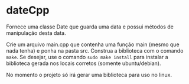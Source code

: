dateCpp
===========

Fornece uma classe Date que guarda uma data e possui métodos de manipulação desta data.

Crie um arquivo main.cpp que contenha uma função main (mesmo que nada tenha) e ponha na pasta src. Construa a biblioteca com o comando `make`. Se desejar, use o comando `sudo make install` para instalar a biblioteca gerada nos locais corretos (somente ubuntu/debian).

No momento o projeto só irá gerar uma biblioteca para uso no linux.
